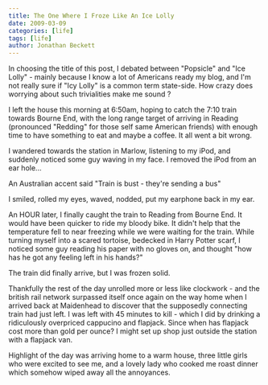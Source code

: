 ```yaml
---
title: The One Where I Froze Like An Ice Lolly
date: 2009-03-09
categories: [life]
tags: [life]
author: Jonathan Beckett
---
```


In choosing the title of this post, I debated between "Popsicle" and "Ice Lolly" - mainly because I know a lot of Americans ready my blog, and I'm not really sure if "Icy Lolly" is a common term state-side. How crazy does worrying about such trivialities make me sound ?

I left the house this morning at 6:50am, hoping to catch the 7:10 train towards Bourne End, with the long range target of arriving in Reading (pronounced "Redding" for those self same American friends) with enough time to have something to eat and maybe a coffee. It all went a bit wrong.

I wandered towards the station in Marlow, listening to my iPod, and suddenly noticed some guy waving in my face. I removed the iPod from an ear hole...

An Australian accent said "Train is bust - they're sending a bus"

I smiled, rolled my eyes, waved, nodded, put my earphone back in my ear.

An HOUR later, I finally caught the train to Reading from Bourne End. It would have been quicker to ride my bloody bike. It didn't help that the temperature fell to near freezing while we were waiting for the train. While turning myself into a scared tortoise, bedecked in Harry Potter scarf, I noticed some guy reading his paper with no gloves on, and thought "how has he got any feeling left in his hands?"

The train did finally arrive, but I was frozen solid.

Thankfully the rest of the day unrolled more or less like clockwork - and the british rail network surpassed itself once again on the way home when I arrived back at Maidenhead to discover that the supposedly connecting train had just left. I was left with 45 minutes to kill - which I did by drinking a ridiculously overpriced cappucino and flapjack. Since when has flapjack cost more than gold per ounce? I might set up shop just outside the station with a flapjack van.

Highlight of the day was arriving home to a warm house, three little girls who were excited to see me, and a lovely lady who cooked me roast dinner which somehow wiped away all the annoyances.
